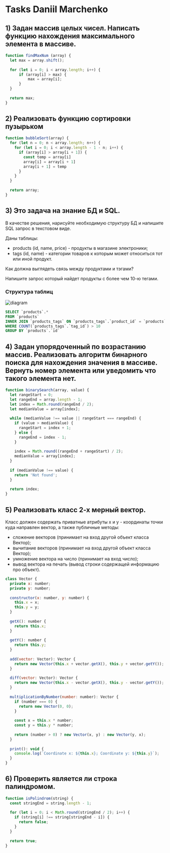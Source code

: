 # Tasks Daniil Marchenko

## 1) Задан массив целых чисел. Написать функцию нахождения максимального элемента в массиве.

```js
function findMaxNum (array) {  
  let max = array.shift();
    
  for (let i = 0; i < array.length; i++) {  
	  if (array[i] > max) {  
		  max = array[i];  
	  }  
  } 
   
  return max;  
}
```

## 2) Реализовать функцию сортировки пузырьком

```js
function bubbleSort(array) {  
  for (let n = 0; n < array.length; n++) {  
    for (let i = 0; i < array.length - 1 - n; i++) {  
      if (array[i] > array[i + 1]) {  
        const temp = array[i]  
        array[i] = array[i + 1]  
        array[i + 1] = temp  
      }  
    }  
  }  
  
  return array;  
}
```

## 3) Это задача на знание БД и SQL. 

В качестве решения, нарисуйте необходимую структуру БД и напишите SQL запрос в текстовом виде. 

Даны таблицы:
-   products (id, name, price) - продукты в магазине электроники;
-   tags (id, name) - категории товаров к которым может относиться тот или иной продукт.

Как должна выглядеть связь между продуктами и тэгами?

Напишите запрос который найдет продукты с более чем 10-ю тегами.

### Структура таблиц

![diagram](https://ibb.co/f067MVF)

```sql
SELECT `products`.*
FROM `products`
INNER JOIN `products_tags` ON `products_tags`.`product_id` = `products`.`id`
WHERE COUNT(`products_tags`.`tag_id`) > 10
GROUP BY `products`.`id`
```

## 4) Задан упорядоченный по возрастанию массив. Реализовать алгоритм бинарного поиска для нахождения значения в массиве. Вернуть номер элемента или уведомить что такого элемента нет.

```js
function binarySearch(array, value) {  
  let rangeStart = 0;  
  let rangeEnd = array.length - 1;  
  let index = Math.round(rangeEnd / 2);  
  let medianValue = array[index];  
  
  while (medianValue !== value || rangeStart === rangeEnd) {  
    if (value > medianValue) {  
      rangeStart = index + 1;  
    } else {  
      rangeEnd = index - 1;  
    }  
  
    index = Math.round((rangeEnd + rangeStart) / 2);  
    medianValue = array[index];  
  }  
  
  if (medianValue !== value) {  
    return 'Not found';  
  }  
  
  return index;  
}
```

## 5) Реализовать класс 2-х мерный вектор.

Класс должен содержать приватные атрибуты x и y - координаты точки куда направлен вектор, а также публичные методы:
-   сложение векторов (принимает на вход другой объект класса Вектор);
-   вычитание векторов (принимает на вход другой объект класса Вектор);
-   умножение вектора на число (принимает на вход число);
-   вывод вектора на печать (вывод строки содержащей информацию про объект).

```js
class Vector {  
  private x: number;  
  private y: number;  
  
  constructor(x: number, y: number) {  
    this.x = x;  
    this.y = y;  
  }  
  
  getX(): number {  
    return this.x;  
  }  
  
  getY(): number {  
    return this.y;  
  }  
  
  add(vector: Vector): Vector {  
    return new Vector(this.x + vector.getX(), this.y + vector.getY());  
  }  
  
  diff(vector: Vector): Vector {  
    return new Vector(this.x - vector.getX(), this.y - vector.getY());  
  }  
  
  multiplicationByNumber(number: number): Vector {  
    if (number === 0) {  
      return new Vector(0, 0);  
    }  
  
    const x = this.x * number;  
    const y = this.y * number;  
  
    return (number > 0) ? new Vector(x, y) : new Vector(y, x);  
  }  
  
  print(): void {  
    console.log(`Coordinate x: ${this.x}; Coordinate y: ${this.y}`);  
  }  
}
```

## 6) Проверить является ли строка палиндромом.

```js
function isPolindrom(string) {  
  const stringEnd = string.length - 1;  
  
  for (let i = 0; i < Math.round(stringEnd / 2); i++) {  
    if (string[i] !== string[stringEnd - i]) {  
      return false;  
    }
  }
  
  return true;  
}
```
